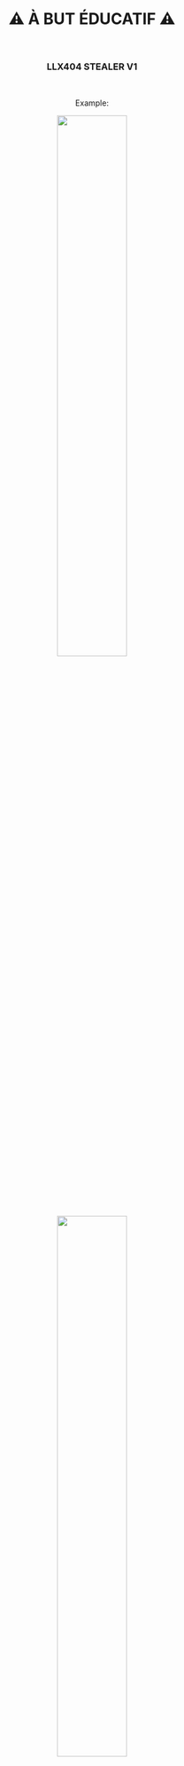 <div align="center">
  <h1>⚠ À BUT ÉDUCATIF ⚠</h1><BR>
   <h3>LLX404 STEALER V1</h3>
  <br>
  <p>Example:</p>
  <img src="https://cdn.discordapp.com/attachments/284707525620662272/1009432281548587069/unknown.png" height="50%"><br><br><br>
<img src="https://cdn.discordapp.com/attachments/284707525620662272/1009431487814320189/unknown.png" height="50%"><br><br><br>
<img src="https://cdn.discordapp.com/attachments/284707525620662272/1009431643964055642/unknown.png" height="50%"><br><br><br>
<img src="https://cdn.discordapp.com/attachments/284707525620662272/1009431853159157822/unknown.png" height="50%"><br><br><br>
<h2>Et bien plus de fonctionnalités ! (badges boost, 0 detect, webhook introuvable, injection permanante, ip et token info (web), ect)</h2>
  
  <h1>LLX404 STEALER V2 (no-leak)</h3>
  <br>
  
 ```
  
- Webhook introuvable,
- [Passwords, cookies, auto-filldatas creditcards] steal all navigateurs;
- 0 detect;
- 0 terminal qui s'ouvre quand tu cliques;
- dashboard web user (liste des exes liste des Pc qui ta grab [quand tu choisis un Pc sa m'ontre tous ce que tu as grab sur ce Pc {compte discord, password, etc.;])
- build site et aussi bot (bot avec un petit panel)
- viewer (stream du Pc de la victime en direct sur le dashboard)
- Autostart exe (l'exe ce relancera à chaque fois que le pc ce relancera)
- Impossible de supprimer le exe (h24 lancer et impossible de le trouver dans les gestion de tache)
- wallet grab
- parser web (parser vos coockies en 2s)
- editexe (choisisez un exe et changer son icon, description, version etc)
  
```
</div>

